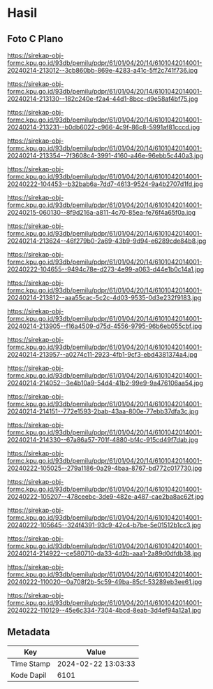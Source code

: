 # Hasil

## Foto C Plano

https://sirekap-obj-formc.kpu.go.id/93db/pemilu/pdpr/61/01/04/20/14/6101042014001-20240214-213012--3cb860bb-869e-4283-a41c-5ff2c741f736.jpg

https://sirekap-obj-formc.kpu.go.id/93db/pemilu/pdpr/61/01/04/20/14/6101042014001-20240214-213130--182c240e-f2a4-44d1-8bcc-d9e58af4bf75.jpg

https://sirekap-obj-formc.kpu.go.id/93db/pemilu/pdpr/61/01/04/20/14/6101042014001-20240214-213231--b0db6022-c966-4c9f-86c8-5991af81cccd.jpg

https://sirekap-obj-formc.kpu.go.id/93db/pemilu/pdpr/61/01/04/20/14/6101042014001-20240214-213354--7f3608c4-3991-4160-a46e-96ebb5c440a3.jpg

https://sirekap-obj-formc.kpu.go.id/93db/pemilu/pdpr/61/01/04/20/14/6101042014001-20240222-104453--b32bab6a-7dd7-4613-9524-9a4b2707d1fd.jpg

https://sirekap-obj-formc.kpu.go.id/93db/pemilu/pdpr/61/01/04/20/14/6101042014001-20240215-060130--8f9d216a-a811-4c70-85ea-fe76f4a65f0a.jpg

https://sirekap-obj-formc.kpu.go.id/93db/pemilu/pdpr/61/01/04/20/14/6101042014001-20240214-213624--46f279b0-2a69-43b9-9d94-e6289cde84b8.jpg

https://sirekap-obj-formc.kpu.go.id/93db/pemilu/pdpr/61/01/04/20/14/6101042014001-20240222-104655--9494c78e-d273-4e99-a063-d44e1b0c14a1.jpg

https://sirekap-obj-formc.kpu.go.id/93db/pemilu/pdpr/61/01/04/20/14/6101042014001-20240214-213812--aaa55cac-5c2c-4d03-9535-0d3e232f9183.jpg

https://sirekap-obj-formc.kpu.go.id/93db/pemilu/pdpr/61/01/04/20/14/6101042014001-20240214-213905--f16a4509-d75d-4556-9795-96b6eb055cbf.jpg

https://sirekap-obj-formc.kpu.go.id/93db/pemilu/pdpr/61/01/04/20/14/6101042014001-20240214-213957--a0274c11-2923-4fb1-9cf3-ebd4381374a4.jpg

https://sirekap-obj-formc.kpu.go.id/93db/pemilu/pdpr/61/01/04/20/14/6101042014001-20240214-214052--3e4b10a9-54d4-41b2-99e9-9a476106aa54.jpg

https://sirekap-obj-formc.kpu.go.id/93db/pemilu/pdpr/61/01/04/20/14/6101042014001-20240214-214151--772e1593-2bab-43aa-800e-77ebb37dfa3c.jpg

https://sirekap-obj-formc.kpu.go.id/93db/pemilu/pdpr/61/01/04/20/14/6101042014001-20240214-214330--67a86a57-701f-4880-bf4c-915cd49f7dab.jpg

https://sirekap-obj-formc.kpu.go.id/93db/pemilu/pdpr/61/01/04/20/14/6101042014001-20240222-105025--279a1186-0a29-4baa-8767-bd772c017730.jpg

https://sirekap-obj-formc.kpu.go.id/93db/pemilu/pdpr/61/01/04/20/14/6101042014001-20240222-105207--478ceebc-3de9-482e-a487-cae2ba8ac62f.jpg

https://sirekap-obj-formc.kpu.go.id/93db/pemilu/pdpr/61/01/04/20/14/6101042014001-20240222-105645--324f4391-93c9-42c4-b7be-5e01512b1cc3.jpg

https://sirekap-obj-formc.kpu.go.id/93db/pemilu/pdpr/61/01/04/20/14/6101042014001-20240214-214922--ce580710-da33-4d2b-aaa1-2a89d0dfdb38.jpg

https://sirekap-obj-formc.kpu.go.id/93db/pemilu/pdpr/61/01/04/20/14/6101042014001-20240222-110020--0a708f2b-5c59-49ba-85cf-53289eb3ee61.jpg

https://sirekap-obj-formc.kpu.go.id/93db/pemilu/pdpr/61/01/04/20/14/6101042014001-20240222-110129--45e6c334-7304-4bcd-8eab-3d4ef94a12a1.jpg


## Metadata

| Key        | Value               |
| ---------- | ------------------- |
| Time Stamp | 2024-02-22 13:03:33 |
| Kode Dapil | 6101                |



